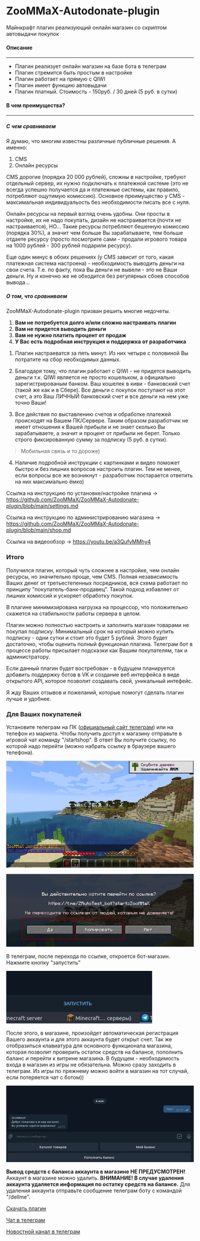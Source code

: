 # ZooMMaX-Autodonate-plugin
Майнкрафт плагин реализующий онлайн магазин со скриптом автовыдачи покупок
#### Описание

------------

- Плагин реализует онлайн магазин на базе бота в телеграм
- Плагин стремится быть простым в настройке
- Плагин работает на прямую с QIWI
- Плагин имеет функцию автовыдачи
- Плагин платный. Стоимость - 150руб. / 30 дней (5 руб. в сутки)

#### В чем преимущества?

------------

##### С чем сравниваем
Я думаю, что многим известны различные публичные решения.
А именно:
1. CMS
2. Онлайн ресурсы

CMS дорогие (порядка 20 000 рублей), сложны в настройке, требуют отдельный сервер, их нужно подключать к платежной системе (это не всегда успешно получается да и платежные системы, как правило, потребляют ощутимую комиссию).
Основное преимущество у CMS - максимальная индивидуальость без необходимости писать все с нуля.

Онлайн ресурсы на первый взгляд очень удобны. Они просты в настройке, их не надо покупать, дизайн не настраивается (почти не настраивается), НО...
Такие ресурсы потребляют бешенную комиссию (порядка 30%), а значит чем больше Вы зарабатываете, тем больше отдаете ресурсу (просто посмотрите сами - продали игрового товара на 1000 рублей - 300 рублей подарили ресурсу).

Еще один минус в обоих решениях (у CMS зависит от того, какая платежная система настроена) - необходимость выводить деньги на свои счета. Т.е. по факту, пока Вы деньги не вывели - это не Ваши деньги. Ну и конечно же не обходится без регулярных сбоев способов вывода...

##### О том, что сравниваем
ZooMMaX-Autodonate-plugin призван решить многие недочеты.
1. **Вам не потребуется долго и/или сложно настраивать плагин**
2. **Вам не придется выводить деньги**
3. **Вам не нужно платить процент от продаж**
4. **У Вас есть подробная инструкция и поддержка от разработчика**

1) Плагин настраеватся за пять минут. Из них четыре с половиной Вы потратите на сбор необходимых данных.

2) Благодаря тому, что плагин работает с QIWI - не придется выводить деньги т.к. QIWI является не просто кошельком, а официально зарегистрированым банком. Ваш кошелек в киви - банковский счет (такой же как и в Сбере). Все деньги с покупок поступают на этот счет, а это Ваш ЛИЧНЫЙ банковский счет и все деньги на нем уже точно Ваши!

3) Все действия по выставлению счетов и обработке платежей происходят на Вашем ПК/Сервере. Таким образом разработчик не имеет отношения к Вашей прибыли и не знает сколько Вы зарабатываете, а значит и процент от прибыли не берет. Только строго фиксированную сумму за подписку (5 руб. в сутки).
> Мобильная связь и то дороже)

4) Наличие подробной инструкции с картинками и видео поможет быстро и без лишних вопросов настроить плагин. Тем не менее, если вопросы все же возникнут - разработчик постарается ответить на них максимально ёмко)

Ссылка на инструкцию по установке/настройке плагина -> https://github.com/ZooMMaX/ZooMMaX-Autodonate-plugin/blob/main/settings.md

Сcылка на инструкцию по администрированию магазина -> https://github.com/ZooMMaX/ZooMMaX-Autodonate-plugin/blob/main/shop.md

Ссылка на видеообзор -> https://youtu.be/a3QufyMMhy4


### Итого
Получился плагин, который чуть сложнее в настройке, чем онлайн ресурсы, но значительно проще, чем CMS.
Полная независимость Ваших денег от третьестепенных посредников, вся схема работает по принципу "покупатель-банк-продавец".
Такой подход избавляет от лишних комиссий и ускоряет обработку покупок.

В плагине минимизирована нагрузка на процессор, что положительно скажется на стабильности работы сервера в целом.

Плагин можно полностью настроить и заполнить магазин товарами не покупая подписку.
Минимальный срок на который можно купить подписку - одни сутки и стоит это будет 5 рублей.
Этого будет достаточно, чтобы оценить полный функционал плагина.
Телеграм бот в процессе работы присылает подсказки как Вашим покупателям, так и администратору.

Если данный плагин будет востребован - в будущем планируется добавить поддержку ботов в VK и создание веб интерфейса в виде открытого API, которое позволит создавать свой, уникальный интефейс.

Я жду Ваших отзывов и пожеланий, которые помогут сделать плагин лучше и удобнее.


### Для Ваших покупателей
Установите телеграм на ПК ([официальный сайт телеграм](https://telegram.org "официальный сайт телеграм")) или на телефон из маркета.
Чтобы получить доступ к магазину отправьте в игровой чат команду "/startshop".
В ответ Вы получите ссылку, по которой надо перейти (можно набрать ссылку в браузере вашего телефона).

![майн1](https://github.com/ZooMMaX/ZooMMaX-Autodonate-plugin/raw/main/Screenshot_16.png "майн1")

![майн2](https://github.com/ZooMMaX/ZooMMaX-Autodonate-plugin/raw/main/Screenshot_17.png "майн2")

В телеграм, после перехода по ссылке, откроется бот-магазин.
Нажмите кнопку "запустить"

![бот1](https://github.com/ZooMMaX/ZooMMaX-Autodonate-plugin/raw/main/Screenshot_18.png "бот1")

После этого, в магазине, произойдет автоматическая регистрация Вашего аккаунта и для этого аккаунта будет открыт счет.
Так же отобразиться клавиатура для основного функционала магазина, которая позволит проверить остаток средств на балансе, пополнить баланс и перейти к витрине магазина.
В будущем - необходимость входа в магазин из игры не обязательна. Можно сразу заходить в телеграм.
Из игры по прежнему можно войти в магазин на тот случай, если потеряется чат с ботом))

![бот2](https://github.com/ZooMMaX/ZooMMaX-Autodonate-plugin/raw/main/Screenshot_19.png "бот2")

**Вывод средств с баланса аккаунта в магазине НЕ ПРЕДУСМОТРЕН!**
Аккаунт в магазине можно удалить.
**ВНИМАНИЕ! В случае удаления аккаунта удаляется информация по остатку средств на балансе.**
Для удаления аккаунта отправьте сообщение телеграм боту с командой "/dellme".


[Скачать плагин](https://github.com/ZooMMaX/ZooMMaX-Autodonate-plugin/releases "Скачать плагин")

[Чат в телеграм](https://t.me/ZAutodonate "Чат в телеграм")

[Новостной канал в телеграм](https://t.me/zoommax_autodonate "Новостноцюй канал в телеграм")
